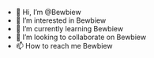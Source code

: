 - 👋 Hi, I’m @Bewbiew
- 👀 I’m interested in Bewbiew
- 🌱 I’m currently learning Bewbiew
- 💞️ I’m looking to collaborate on Bewbiew
- 📫 How to reach me Bewbiew

<!---
Bewbiew/Bewbiew is a ✨ special ✨ repository because its `README.md` (this file) appears on your GitHub profile.
You can click the Preview link to take a look at your changes.
--->
